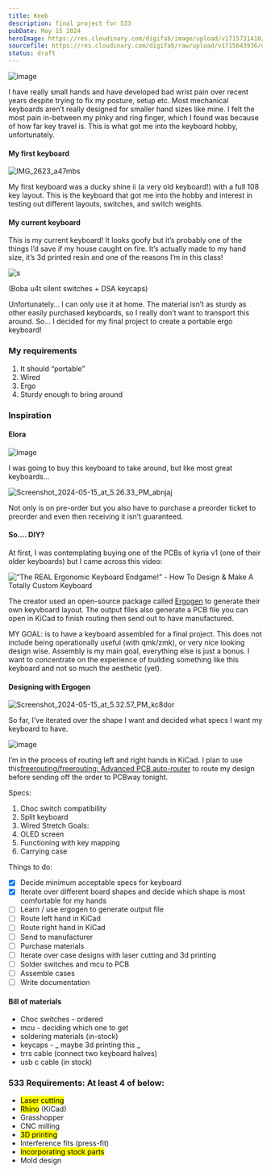```yaml
---
title: Keeb
description: final project for 533
pubDate: May 15 2024
heroImage: https://res.cloudinary.com/digifab/image/upload/v1715731410/digital-fab/a7/R0000014_jej8dh.jpg
sourcefile: https://res.cloudinary.com/digifab/raw/upload/v1715643936/digital-fab/a7/ducks_lp0gg9.3mf
status: draft
---
```


![image](https://res.cloudinary.com/digifab/image/upload/v1715817978/digital-fab/a8/IMG_1073_Large_cp1o2i.jpg)

I have really small hands and have developed bad wrist pain over recent years despite trying to fix my posture, setup etc. Most mechanical keyboards aren’t really designed for smaller hand sizes like mine. I felt the most pain in-between my pinky and ring finger, which I found was because of how far key travel is. This is what got me into the keyboard hobby, unfortunately.

#### My first keyboard

![IMG_2623_a47mbs](https://res.cloudinary.com/digifab/image/upload/v1715818701/digital-fab/a8/IMG_2623_a47mbs.jpg)

My first keyboard was a ducky shine ii (a very old keyboard!) with a full 108 key layout. This is the keyboard that got me into the hobby and interest in testing out different layouts, switches, and switch weights.

#### My current keyboard

This is my current keyboard! It looks goofy but it’s probably one of the things I’d save if my house caught on fire. It’s actually made to my hand size, it’s 3d printed resin and one of the reasons I’m in this class!

![s](https://res.cloudinary.com/digifab/image/upload/v1715818323/digital-fab/a8/R0000020_ybux9z.jpg)

(Boba u4t silent switches + DSA keycaps)

Unfortunately… I can only use it at home. The material isn’t as sturdy as other easily purchased keyboards, so I really don’t want to transport this around. So… I decided for my final project to create a portable ergo keyboard!

### My requirements

1. It should “portable”
2. Wired
3. Ergo
4. Sturdy enough to bring around

### Inspiration

#### Elora

![image](https://splitkb.com/cdn/shop/files/Keyboard_3_1620x1080.jpg?v=1702819476)

I was going to buy this keyboard to take around, but like most great keyboards…

![Screenshot_2024-05-15_at_5.26.33_PM_abnjaj](https://res.cloudinary.com/digifab/image/upload/v1715819301/digital-fab/a8/Screenshot_2024-05-15_at_5.26.33_PM_abnjaj.png)

Not only is on pre-order but you also have to purchase a preorder ticket to preorder and even then receiving it isn’t guaranteed.

#### So…. DIY?

At first, I was contemplating buying one of the PCBs of kyria v1 (one of their older keyboards) but I came across this video:

![“The REAL Ergonomic Keyboard Endgame!” - How To Design & Make A Totally Custom Keyboard](https://www.youtube.com/watch?v=UKfeJrRIcxw)

The creator used an open-source package called [Ergogen](https://ergogen.xyz/) to generate their own keyvboard layout. The output files also generate a PCB file you can open in KiCad to finish routing then send out to have manufactured.

MY GOAL: is to have a keyboard assembled for a final project. This does not include being operationally useful (with qmk/zmk), or very nice looking design wise. Assembly is my main goal, everything else is just a bonus. I want to concentrate on the experience of building something like this keyboard and not so much the aesthetic (yet).

#### Designing with Ergogen

![Screenshot_2024-05-15_at_5.32.57_PM_kc8dor](https://res.cloudinary.com/digifab/image/upload/v1715819601/digital-fab/a8/Screenshot_2024-05-15_at_5.32.57_PM_kc8dor.png)

So far, I’ve iterated over the shape I want and decided what specs I want my keyboard to have.

![image](https://res.cloudinary.com/digifab/image/upload/v1715822972/digital-fab/a8/Screenshot_2024-05-15_at_5.36.56_PM_ligqy6.png)

I’m in the process of routing left and right hands in KiCad. I plan to use this[freerouting/freerouting: Advanced PCB auto-router](https://github.com/freerouting/freerouting) to route my design before sending off the order to PCBway tonight.

Specs:

1. Choc switch compatibility
2. Split keyboard
3. Wired
   Stretch Goals:
4. OLED screen
5. Functioning with key mapping
6. Carrying case

Things to do:

- [x] Decide minimum acceptable specs for keyboard
- [x] Iterate over different board shapes and decide which shape is most comfortable for my hands
- [ ] Learn / use ergogen to generate output file
- [ ] Route left hand in KiCad
- [ ] Route right hand in KiCad
- [ ] Send to manufacturer
- [ ] Purchase materials
- [ ] Iterate over case designs with laser cutting and 3d printing
- [ ] Solder switches and mcu to PCB
- [ ] Assemble cases
- [ ] Write documentation

#### Bill of materials

- Choc switches - ordered
- mcu - deciding which one to get
- soldering materials (in-stock)
- keycaps - _ maybe 3d printing this _
- trrs cable (connect two keyboard halves)
- usb c cable (in stock)

### 533 Requirements: At least 4 of below:

- <mark>Laser cutting</mark>
- <mark>Rhino</mark> (KiCad)
- Grasshopper
- CNC milling
- <mark>3D printing</mark>
- Interference fits (press-fit)
- <mark>Incorporating stock parts</mark>
- Mold design
